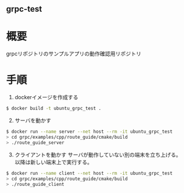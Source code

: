 grpc-test
---

# 概要
grpcリポジトリのサンプルアプリの動作確認用リポジトリ <br>

# 手順
1. dockerイメージを作成する
```bash
$ docker build -t ubuntu_grpc_test .
```
2. サーバを動かす
```sh
$ docker run --name server --net host --rm -it ubuntu_grpc_test
> cd grpc/examples/cpp/route_guide/cmake/build
> ./route_guide_server
```
3. クライアントを動かす
サーバが動作していない別の端末を立ち上げる。<br>
以降は新しい端末上で実行する。
```sh
$ docker run --name client --net host --rm -it ubuntu_grpc_test
> cd grpc/examples/cpp/route_guide/cmake/build
> ./route_guide_client
```


